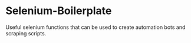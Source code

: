 # Selenium-Boilerplate
Useful selenium functions that can be used to create automation bots and scraping scripts.
